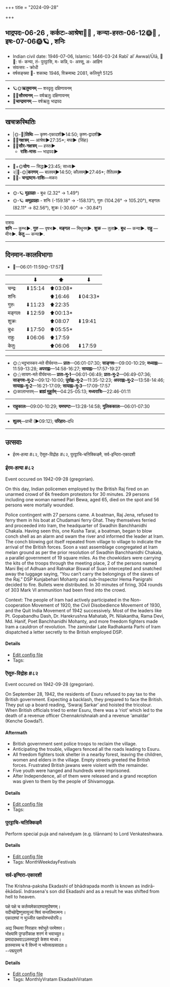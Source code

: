 +++
title = "2024-09-28"

+++
## भाद्रपदः-06-26  ,  कर्कटः-आश्रेषा🌛🌌  ,  कन्या-हस्तः-06-12🌞🌌  ,  इषः-07-06🌞🪐  ,  शनिः
- Indian civil date: 1946-07-06, Islamic: 1446-03-24 Rabīʿ alʾ Awwal/Ūlā, 🌌🌞: सं- कन्या, तं- पुरट्टासि, म- कन्नि, प- अस्सू, अ- आहिन
- संवत्सरः - क्रोधी
- वर्षसङ्ख्या 🌛- शकाब्दः 1946, विक्रमाब्दः 2081, कलियुगे 5125
___________________
- 🪐🌞**ऋतुमानम्** — शरदृतुः दक्षिणायनम्
- 🌌🌞**सौरमानम्** — वर्षऋतुः दक्षिणायनम्
- 🌛**चान्द्रमानम्** — वर्षऋतुः भाद्रपदः
___________________


## खचक्रस्थितिः
- |🌞-🌛|**तिथिः** — कृष्ण-एकादशी►14:50; कृष्ण-द्वादशी►  
- 🌌🌛**नक्षत्रम्** — आश्रेषा►27:35*; मघा► (सिंहः)  
- 🌌🌞**सौर-नक्षत्रम्** — हस्तः►  
  - **राशि-मासः** — भाद्रपदः► 
___________________
- 🌛+🌞**योगः** — सिद्धः►23:45; साध्यः►  
- २|🌛-🌞|**करणम्** — बालवम्►14:50; कौलवम्►27:46*; तैतिलम्►  
- 🌌🌛- **चन्द्राष्टम-राशिः**—मकरः  
___________________
- 🌞-🪐 **मूढग्रहाः** - बुधः (2.32° → 1.49°)
- 🌞-🪐 **अमूढग्रहाः** - शनिः (-159.18° → -158.13°), गुरुः (104.26° → 105.20°), मङ्गलः (82.11° → 82.56°), शुक्रः (-30.60° → -30.84°)
___________________
राशयः  
**शनि** — कुम्भः►. **गुरु** — वृषभः►. **मङ्गल** — मिथुनम्►. **शुक्र** — तुला►. **बुध** — कन्या►. **राहु** — मीनः►. **केतु** — कन्या►. 
___________________


## दिनमान-कालविभागाः
- 🌅—06:01-11:59🌞-17:57🌇  

|      |⬇     |⬆     |⬇     |
|------|-----|-----|------|
|चन्द्रः|⬇15:14 |⬆03:08*|     |
|शनिः   |     |⬆16:46 |⬇04:33*|
|गुरुः  |⬇11:23 |⬆22:35 |     |
|मङ्गलः |⬇12:59 |⬆00:13*|     |
|शुक्रः |     |⬆08:07 |⬇19:41 |
|बुधः   |⬇17:50 |⬆05:55*|     |
|राहुः  |⬇06:06 |⬆17:59 |     |
|केतुः  |     |⬆06:06 |⬇17:59 |
___________________
- 🌞⚝भट्टभास्कर-मते वीर्यवन्तः— **प्रातः**—06:01-07:30; **साङ्गवः**—09:00-10:29; **मध्याह्नः**—11:59-13:28; **अपराह्णः**—14:58-16:27; **सायाह्नः**—17:57-19:27  
- 🌞⚝सायण-मते वीर्यवन्तः— **प्रातः-मु॰1**—06:01-06:49; **प्रातः-मु॰2**—06:49-07:36; **साङ्गवः-मु॰2**—09:12-10:00; **पूर्वाह्णः-मु॰2**—11:35-12:23; **अपराह्णः-मु॰2**—13:58-14:46; **सायाह्नः-मु॰2**—16:21-17:09; **सायाह्नः-मु॰3**—17:09-17:57  
- 🌞कालान्तरम्— **ब्राह्मं मुहूर्तम्**—04:25-05:13; **मध्यरात्रिः**—22:46-01:11  
___________________
- **राहुकालः**—09:00-10:29; **यमघण्टः**—13:28-14:58; **गुलिककालः**—06:01-07:30  
___________________
- **शूलम्**—प्राची (►09:12); **परिहारः**–दधि  
___________________

## उत्सवाः
- ईरम-हत्या #८२, ऎसूरु-विद्रोहः #८२, पुरट्टाचि-चऩिक्किऴमै, सर्व-इन्दिरा-एकादशी
### ईरम-हत्या #८२

Event occured on 1942-09-28 (gregorian). 

On this day, Indian policemen employed by the British Raj fired on an unarmed crowd of 6k freedom protestors for 30 minutes. 29 persons including one woman named Pari Bewa, aged 65, died on the spot and 56 persons were mortally wounded.

Police contingent with 27 persons came. A boatman, Raj Jena, refused to ferry them in his boat at Chudamani ferry Ghat. They themselves ferried and proceeded into Iram, the headquarter of Swadhin Banchhanidhi Chakala. Having seen this, one Kusha Tarai, a boatman, began to blow conch shell as an alarm and swam the river and informed the leader at Iram. The conch blowing got itself repeated from village to village to indicate the arrival of the British forces. Soon a vast assemblage congregated at Iram melan ground as per the prior resolution of Swadhin Banchhanidhi Chakala, a parallel government of 19 square miles. As the chowkidars were carrying the kits of the troops through the meeting place, 2 of the persons named Mani Bej of Adhuan and Ratnakar Biswal of Suan intercepted and snatched away the luggage saying, “You can’t carry the belongings of the slaves of the Raj.” DSP Kunjabehari Mohanty and sub-Inspector Hema Panigrahi decided to fire. Bullets were distributed. In 30 minutes of firing, 304 rounds of 303 Mark VI ammunition had been fired into the crowd.

Context: The people of Iram had actively participated in the Non-cooperation Movement of 1920, the Civil Disobedience Movement of 1930, and the Quit India Movement of 1942 successively. Most of the leaders like Pt. Gopabandhu Dash, Dr. Harekrushna Mahatab, Pt. Nilakantha, Rama Devi, Md. Hanif, Poet Banchhanidhi Mohanty, and more freedom fighters made Iram a cauldron of revolution. The zamindar Late Radhakanta Parhi of Iram dispatched a letter secretly to the British employed DSP.

#### Details
- [Edit config file](https://github.com/jyotisham/adyatithi/blob/master/mahApuruSha/xatra-later/gregorian/day/09/28/Irama-hatyA.toml)
- Tags: 


### ऎसूरु-विद्रोहः #८२

Event occured on 1942-09-28 (gregorian). 

On September 28, 1942, the residents of Esuru refused to pay tax to the British government. Expecting a backlash, they prepared to face the British. They put up a board reading, ‘Swaraj Sarkar’ and hoisted the tricolour. When British officials tried to enter Esuru, there was a ‘riot’ which led to the death of a revenue officer Chennakrishnaiah and a revenue ‘amaldar’ (Kenche Gowda?).

#### Aftermath
- British government sent police troops to reclaim the village.
- Anticipating the trouble, villagers fenced all the roads leading to Esuru.
- All freedom fighters took shelter in a nearby forest, leaving the children, women and elders in the village. Empty streets greeted the British forces. Frustrated British jawans were violent with the remainder.
- Five youth were hanged and hundreds were imprisoned. 
- After Independence, all of them were released and a grand reception was given to them by the people of Shivamogga.

#### Details
- [Edit config file](https://github.com/jyotisham/adyatithi/blob/master/mahApuruSha/xatra-later/gregorian/day/09/28/esUru-vidrohaH.toml)
- Tags: 


### पुरट्टाचि-चऩिक्किऴमै



Perform special puja and naivedyam (e.g. tilānnam) to Lord Venkateshwara.

#### Details
- [Edit config file](https://github.com/jyotisham/adyatithi/blob/master/tamil/description_only/puraTTAci~can2ikkizhamai.toml)
- Tags: MonthWeekdayFestivals


### सर्व-इन्दिरा-एकादशी



The Krishna-paksha Ekadashi of bhādrapada month is known as indirā-ēkādaśī. Indrasena's son did Ekadashi and as a result he was shifted from hell to heaven.

पक्षे पक्षे च कर्तव्यमेकादश्यामुपोषणम्।  
यदीच्छेद्विष्णुसायुज्यं श्रियं सन्ततिमात्मनः।  
एकादश्यां न भुञ्जीत पक्षयोरुभयोरपि॥  
  
अद्य स्थित्वा निराहारः श्वोभूते परमेश्वर।  
भोक्ष्यामि पुण्डरीकाक्ष शरणं मे भवाच्युत॥  
प्रमादादथवाऽऽलस्याद्धरे केशव माधव।  
व्रतस्यास्य च वै विघ्नो न भवेत्त्वत्प्रसादतः॥  
--पद्मपुराणे



#### Details
- [Edit config file](https://github.com/jyotisham/adyatithi/blob/master/time_focus/monthly/ekAdashI/description_only/indirA-EkAdazI.toml)
- Tags: MonthlyVratam EkadashiVratam


